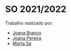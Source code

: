 # SO 2021/2022


Trabalho realizado por:
 

- [Joana Branco](https://github.com/joanabranco)
- [Joana Pereira](https://github.com/JoanaP02)
- [Marta Sá](https://github.com/findingmarta)
  

